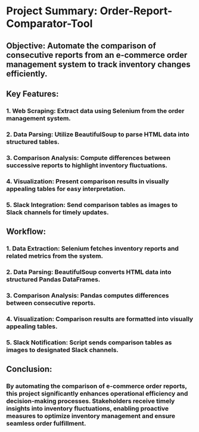 # Project Summary: Order-Report-Comparator-Tool

## Objective: Automate the comparison of consecutive reports from an e-commerce order management system to track inventory changes efficiently.

## Key Features:
### 1. Web Scraping: Extract data using Selenium from the order management system.
### 2. Data Parsing: Utilize BeautifulSoup to parse HTML data into structured tables.
### 3. Comparison Analysis: Compute differences between successive reports to highlight inventory fluctuations.
### 4. Visualization: Present comparison results in visually appealing tables for easy interpretation.
### 5. Slack Integration: Send comparison tables as images to Slack channels for timely updates.

## Workflow:
### 1. Data Extraction: Selenium fetches inventory reports and related metrics from the system.
### 2. Data Parsing: BeautifulSoup converts HTML data into structured Pandas DataFrames.
### 3. Comparison Analysis: Pandas computes differences between consecutive reports.
### 4. Visualization: Comparison results are formatted into visually appealing tables.
### 5. Slack Notification: Script sends comparison tables as images to designated Slack channels.

## Conclusion:
### By automating the comparison of e-commerce order reports, this project significantly enhances operational efficiency and decision-making processes. Stakeholders receive timely insights into inventory fluctuations, enabling proactive measures to optimize inventory management and ensure seamless order fulfillment.
